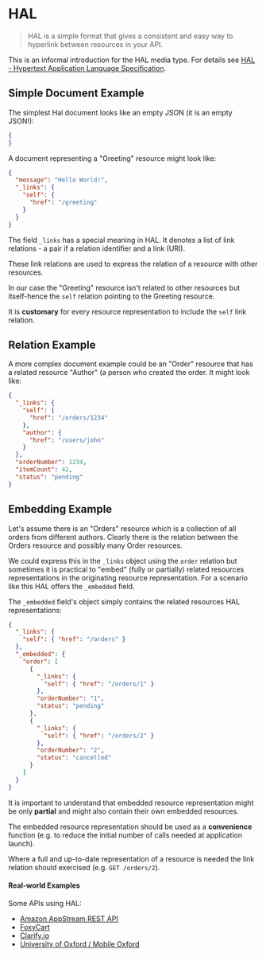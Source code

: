 # HAL
> HAL is a simple format that gives a consistent and easy way to hyperlink between resources in your API.

This is an informal introduction for the HAL media type. For details see [HAL - Hypertext Application Language Specification](http://stateless.co/hal_specification.html).

## Simple Document Example
The simplest Hal document looks like an empty JSON (it is an empty JSON!):

```json
{
}
```

A document representing a "Greeting" resource might look like:

```json
{
  "message": "Hello World!",
  "_links": {
    "self": {
      "href": "/greeting"
    }
  }
}
```
The field `_links` has a special meaning in HAL. It denotes a list of link relations - a pair if a relation identifier and a link (URI). 

These link relations are used to express the relation of a resource with other resources.

In our case the "Greeting" resource isn't related to other resources but itself-hence the `self` relation pointing to the Greeting resource. 

It is **customary** for every resource representation to include the `self` link relation. 

## Relation Example
A more complex document example could be an "Order" resource that has a related resource "Author" (a person who created the order. It might look like:

```json
{
  "_links": {
    "self": {
      "href": "/orders/1234"
    },
    "author": {
      "href": "/users/john"
    }
  },
  "orderNumber": 1234,
  "itemCount": 42,
  "status": "pending"
}
```

## Embedding Example
Let's assume there is an "Orders" resource which is a collection of all orders from different authors. Clearly there is the relation between the Orders resource and possibly many Order resources. 

We could express this in the `_links` object using the `order` relation but sometimes it is practical to "embed" (fully or partially) related resources representations in the originating resource representation. For a scenario like this HAL offers the `_embedded` field. 

The `_embedded` field's object simply contains the related resources HAL representations:


```json
{
  "_links": {
    "self": { "href": "/orders" }
  },
  "_embedded": {
    "order": [
      {
        "_links": {
          "self": { "href": "/orders/1" }
        },
        "orderNumber": "1",
        "status": "pending"
      },
      {
        "_links": {
          "self": { "href": "/orders/2" }
        },
        "orderNumber": "2",
        "status": "cancelled"
      }      
    ]
  }
}

```

It is important to understand that embedded resource representation might be only **partial** and might also contain their own embedded resources. 

The embedded resource representation should be used as a **convenience** function (e.g. to reduce the initial number of calls needed at application launch). 

Where a full and up-to-date representation of a resource is needed the link relation should exercised (e.g. `GET /orders/2`).

#### Real-world Examples

Some APIs using HAL:

- [Amazon AppStream REST API](http://docs.aws.amazon.com/appstream/latest/developerguide/appstream-api-rest.html)
- [FoxyCart](https://wiki.foxycart.com/v/2.0/start)
- [Clarify.io](http://docs.clarify.io/overview/)
- [University of Oxford / Mobile Oxford](http://api.m.ox.ac.uk/browser/#/)
